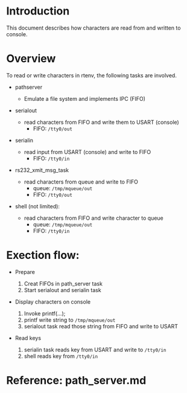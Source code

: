 # Introduction
This document describes how characters are read from and written to console.

# Overview
To read or write characters in rtenv, the following tasks are involved.

* pathserver
    * Emulate a file system and implements IPC (FIFO)
* serialout
    * read characters from FIFO and write them to USART (console)
        * FIFO: `/tty0/out`
* serialin
    * read input from USART (console) and write to FIFO
        * FIFO: `/tty0/in`
* rs232_xmit_msg_task
    * read characters from queue and write to FIFO
        * queue: `/tmp/mqueue/out`
        * FIFO:  `/tty0/out`

* shell (not limited):
    * read characters from FIFO and write character to queue
        * queue: `/tmp/mqueue/out`
        * FIFO:  `/tty0/in`

# Exection flow:
* Prepare
    1. Creat FIFOs in path_server task
    2. Start serialout and serialin task 

* Display characters on console
    1. Invoke printf(...);
    2. printf write string to `/tmp/mqueue/out`
    3. serialout task read those string from FIFO and write to USART

* Read keys
    1. serialin task reads key from USART and write to `/tty0/in`
    2. shell reads key from `/tty0/in`


# Reference: path_server.md
